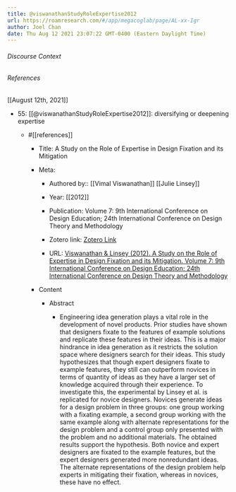 ```yaml
---
title: @viswanathanStudyRoleExpertise2012
url: https://roamresearch.com/#/app/megacoglab/page/AL-xx-Igr
author: Joel Chan
date: Thu Aug 12 2021 23:07:22 GMT-0400 (Eastern Daylight Time)
---
```




###### Discourse Context



###### References

[[August 12th, 2021]]

- 55: [[@viswanathanStudyRoleExpertise2012]]: diversifying or deepening expertise

    - #[[references]]

        - Title: A Study on the Role of Expertise in Design Fixation and its Mitigation

        - Meta:

            - Authored by:: [[Vimal Viswanathan]] [[Julie Linsey]]

            - Year: [[2012]]

            - Publication: Volume 7: 9th International Conference on Design Education; 24th International Conference on Design Theory and Methodology

            - Zotero link: [Zotero Link](zotero://select/items/7_Q2AKD8BA)

            - URL: [Viswanathan & Linsey (2012). A Study on the Role of Expertise in Design Fixation and its Mitigation. Volume 7: 9th International Conference on Design Education; 24th International Conference on Design Theory and Methodology](https://asmedigitalcollection.asme.org/IDETC-CIE/proceedings/IDETC-CIE2012/45066/901/253633)

        - Content

            - Abstract

                - Engineering idea generation plays a vital role in the development of novel products. Prior studies have shown that designers fixate to the features of example solutions and replicate these features in their ideas. This is a major hindrance in idea generation as it restricts the solution space where designers search for their ideas. This study hypothesizes that though expert designers fixate to example features, they still can outperform novices in terms of quantity of ideas as they have a larger set of knowledge acquired through their experience. To investigate this, the experimental by Linsey et al. is replicated for novice designers. Novices generate ideas for a design problem in three groups: one group working with a fixating example, a second group working with the same example along with alternate representations for the design problem and a control group only presented with the problem and no additional materials. The obtained results support the hypothesis. Both novice and expert designers are fixated to the example features, but the expert designers generated more nonredundant ideas. The alternate representations of the design problem help experts in mitigating their fixation, whereas in novices, these have no effect.
